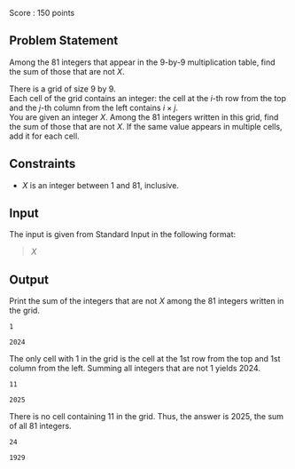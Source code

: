 Score : $150$ points

## Problem Statement

Among the $81$ integers that appear in the $9$-by-$9$ multiplication table, find the sum of those that are not $X$.

There is a grid of size $9$ by $9$.<br>
Each cell of the grid contains an integer: the cell at the $i$-th row from the top and the $j$-th column from the left contains $i \times j$.<br>
You are given an integer $X$. Among the $81$ integers written in this grid, find the sum of those that are not $X$. If the same value appears in multiple cells, add it for each cell.

## Constraints

- $X$ is an integer between $1$ and $81$, inclusive.

## Input

The input is given from Standard Input in the following format:

> $X$

## Output

Print the sum of the integers that are not $X$ among the $81$ integers written in the grid.

```input1
1
```

```output1
2024
```

The only cell with $1$ in the grid is the cell at the 1st row from the top and 1st column from the left. Summing all integers that are not $1$ yields $2024$.

```input2
11
```

```output2
2025
```

There is no cell containing $11$ in the grid. Thus, the answer is $2025$, the sum of all $81$ integers.

```input3
24
```

```output3
1929
```